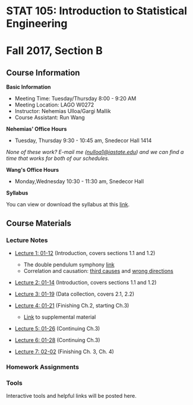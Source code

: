 # STAT 105: Introduction to Statistical Engineering 

# Fall 2017, Section B

## Course Information

**Basic Information**

-  Meeting Time: Tuesday/Thursday 8:00 - 9:20 AM
-  Meeting Location: LAGO W0272
-  Instructor: Nehemias Ulloa/Gargi Mallik
-  Course Assistant: Run Wang

**Nehemias' Office Hours**

-  Tuesday, Thursday 9:30 - 10:45 am, Snedecor Hall 1414


*None of these work? E-mail me (nulloa1@iastate.edu) and we can find a time that works for both of our schedules.*

**Wang's Office Hours**

-  Monday,Wednesday 10:30 - 11:30 am, Snedecor Hall

**Syllabus**

You can view or download the syllabus at this [link](stat105/Syllabus_105_F17.pdf).


## Course Materials



### Lecture Notes

-  [Lecture 1: 01-12](http://htmlpreview.github.io/?https://nulloa.github.io/stat105/stat105/lectures/lecture1/lecture1.html) (Introduction, covers sections 1.1 and 1.2)
   -  The double pendulum symphony [link](https://www.youtube.com/watch?v=MtJLhb9yaPc)
   -  Correlation and causation: [third causes](https://en.wikipedia.org/wiki/Third-cause_fallacy) and [wrong directions](https://en.wikipedia.org/wiki/Wrong_direction)

-  [Lecture 2: 01-14](https://nulloa.github.io/stat105/stat105/lectures/lecture2/lecture2.html) (Introduction, covers sections 1.1 and 1.2)

-  [Lecture 3: 01-19](http://htmlpreview.github.io/?https://nulloa.github.io/stat105/stat105/lectures/lecture3/lecture3.html) (Data collection, covers 2.1, 2.2)

-  [Lecture 4: 01-21](http://htmlpreview.github.io/?https://nulloa.github.io/stat105/stat105/lectures/lecture4/lecture4.html) (Finishing Ch.2, starting Ch.3)
   -  [Link](http://htmlpreview.github.io/?https://nulloa.github.io/stat105/stat105/Stat105Lecture4Supplement.html) to supplemental material

-  [Lecture 5: 01-26](http://htmlpreview.github.io/?https://nulloa.github.io/stat105/stat105/lectures/lecture5/lecture5.html) (Continuing Ch.3)

-  [Lecture 6: 01-28](http://htmlpreview.github.io/?https://nulloa.github.io/stat105/stat105/lectures/lecture6/lecture6.html) (Continuing Ch.3)

-  [Lecture 7: 02-02](http://htmlpreview.github.io/?https://nulloa.github.io/stat105/stat105/lectures/lecture7/lecture7.html) (Finishing Ch. 3, Ch. 4)


### Homework Assignments


### Tools

   Interactive tools and helpful links will be posted here.
